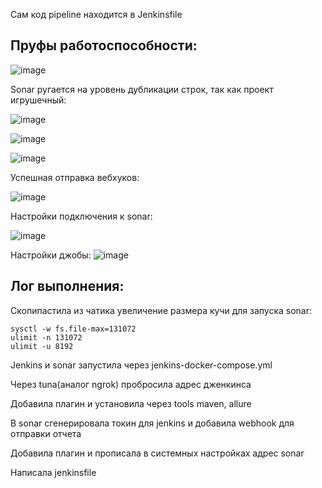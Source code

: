 Сам код pipeline находится в Jenkinsfile

## Пруфы работоспособности:
![image](https://github.com/user-attachments/assets/0704e3d2-342a-4239-8ca2-54946549088f)

Sonar ругается на уровень дубликации строк, так как проект игрушечный:

![image](https://github.com/user-attachments/assets/d6caae12-752f-45b7-9677-c2272e78f27f)

![image](https://github.com/user-attachments/assets/f14bfc10-d44c-4e36-a294-e393110d15ed)

![image](https://github.com/user-attachments/assets/070fff37-31d9-4f7d-84bf-dd197b541e9b)

Успешная отправка вебхуков:

![image](https://github.com/user-attachments/assets/debaab29-93c7-4d36-a4da-4a8401c2e27b)


Настройки подключения к sonar:

![image](https://github.com/user-attachments/assets/10ae1a9b-f511-467b-8977-9dc85d9094a1)

Настройки джобы:
![image](https://github.com/user-attachments/assets/17fb0236-2ee9-40bf-8a75-53fac9a9d6aa)


## Лог выполнения:

Скопипастила из чатика увеличение размера кучи для запуска sonar:
```sysctl -w vm.max_map_count=524288
sysctl -w fs.file-max=131072
ulimit -n 131072
ulimit -u 8192
```

Jenkins и sonar запустила через jenkins-docker-compose.yml

Через tuna(аналог ngrok) пробросила адрес дженкинса

Добавила плагин и установила через tools maven, allure

В sonar сгенерировала токин для jenkins и добавила webhook для отправки отчета

Добавила плагин и прописала в системных настройках адрес sonar

Написала jenkinsfile
